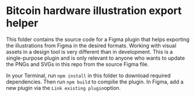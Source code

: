 
# Bitcoin hardware illustration export helper

This folder contains the source code for a Figma plugin that helps exporting the illustrations from Figma in the desired formats. Working with visual assets in a design tool is very different than in development. This is a single-purpose plugin and is only relevant to anyone who wants to update the PNGs and SVGs in this repo from the source Figma file.

In your Terminal, run `npm install` in this folder to download required dependencies. Then run `npm build` to compilie the plugin. In Figma, add a new plugin via the `Link existing plugin`option.